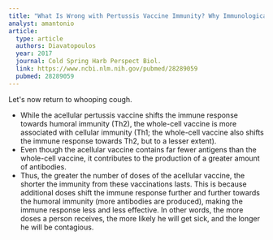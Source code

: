 ```yaml
---
title: "What Is Wrong with Pertussis Vaccine Immunity? Why Immunological Memory to Pertussis Is Failing"
analyst: amantonio
article:
  type: article
  authors: Diavatopoulos
  year: 2017
  journal: Cold Spring Harb Perspect Biol.
  link: https://www.ncbi.nlm.nih.gov/pubmed/28289059
  pubmed: 28289059
---
```


Let's now return to whooping cough.
- While the acellular pertussis vaccine shifts the immune response towards humoral immunity (Th2), the whole-cell vaccine is more associated with cellular immunity (Th1; the whole-cell vaccine also shifts the immune response towards Th2, but to a lesser extent).
- Even though the acellular vaccine contains far fewer antigens than the whole-cell vaccine, it contributes to the production of a greater amount of antibodies.
- Thus, the greater the number of doses of the acellular vaccine, the shorter the immunity from these vaccinations lasts. This is because additional doses shift the immune response further and further towards the humoral immunity (more antibodies are produced), making the immune response less and less effective. In other words, the more doses a person receives, the more likely he will get sick, and the longer he will be contagious.
